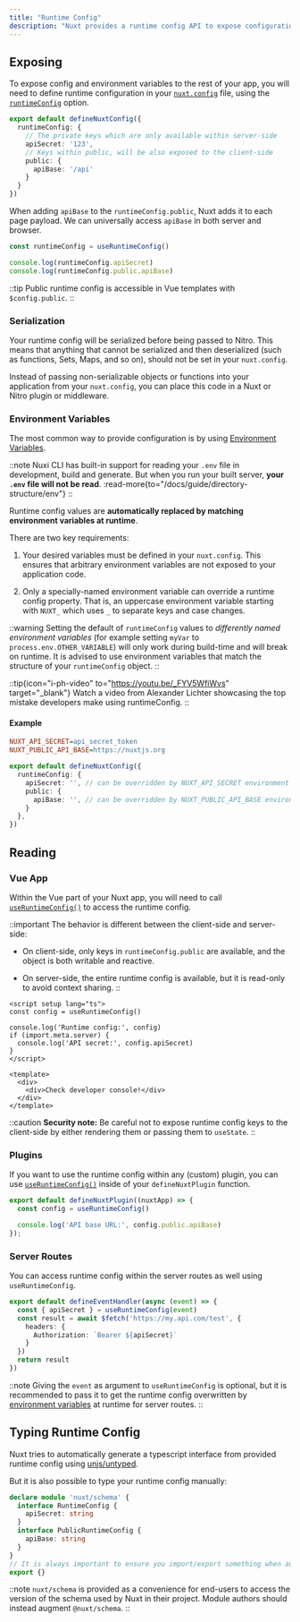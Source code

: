 ```yaml
---
title: "Runtime Config"
description: "Nuxt provides a runtime config API to expose configuration and secrets within your application."
---
```


## Exposing

To expose config and environment variables to the rest of your app, you will need to define runtime configuration in your [`nuxt.config`](/docs/guide/directory-structure/nuxt-config) file, using the [`runtimeConfig`](/docs/api/nuxt-config#runtimeconfig) option.

```ts [nuxt.config.ts]
export default defineNuxtConfig({
  runtimeConfig: {
    // The private keys which are only available within server-side
    apiSecret: '123',
    // Keys within public, will be also exposed to the client-side
    public: {
      apiBase: '/api'
    }
  }
})
```

When adding `apiBase` to the `runtimeConfig.public`, Nuxt adds it to each page payload. We can universally access `apiBase` in both server and browser.

```ts
const runtimeConfig = useRuntimeConfig()

console.log(runtimeConfig.apiSecret)
console.log(runtimeConfig.public.apiBase)
```

::tip
Public runtime config is accessible in Vue templates with `$config.public`.
::

### Serialization

Your runtime config will be serialized before being passed to Nitro. This means that anything that cannot be serialized and then deserialized (such as functions, Sets, Maps, and so on), should not be set in your `nuxt.config`.

Instead of passing non-serializable objects or functions into your application from your `nuxt.config`, you can place this code in a Nuxt or Nitro plugin or middleware.

### Environment Variables

The most common way to provide configuration is by using [Environment Variables](https://medium.com/chingu/an-introduction-to-environment-variables-and-how-to-use-them-f602f66d15fa).

::note
Nuxi CLI has built-in support for reading your `.env` file in development, build and generate. But when you run your built server, **your `.env` file will not be read**.
:read-more{to="/docs/guide/directory-structure/env"}
::

Runtime config values are **automatically replaced by matching environment variables at runtime**.

There are two key requirements:

1. Your desired variables must be defined in your `nuxt.config`. This ensures that arbitrary environment variables are not exposed to your application code.

1. Only a specially-named environment variable can override a runtime config property. That is, an uppercase environment variable starting with `NUXT_` which uses `_` to separate keys and case changes.

::warning
Setting the default of `runtimeConfig` values to *differently named environment variables* (for example setting `myVar` to `process.env.OTHER_VARIABLE`) will only work during build-time and will break on runtime.
It is advised to use environment variables that match the structure of your `runtimeConfig` object.
::

::tip{icon="i-ph-video" to="https://youtu.be/_FYV5WfiWvs" target="_blank"}
Watch a video from Alexander Lichter showcasing the top mistake developers make using runtimeConfig.
::

#### Example

```ini [.env]
NUXT_API_SECRET=api_secret_token
NUXT_PUBLIC_API_BASE=https://nuxtjs.org
```

```ts [nuxt.config.ts]
export default defineNuxtConfig({
  runtimeConfig: {
    apiSecret: '', // can be overridden by NUXT_API_SECRET environment variable
    public: {
      apiBase: '', // can be overridden by NUXT_PUBLIC_API_BASE environment variable
    }
  },
})
```

## Reading

### Vue App

Within the Vue part of your Nuxt app, you will need to call [`useRuntimeConfig()`](/docs/api/composables/use-runtime-config) to access the runtime config.

::important
The behavior is different between the client-side and server-side:

- On client-side, only keys in `runtimeConfig.public` are available, and the object is both writable and reactive.

- On server-side, the entire runtime config is available, but it is read-only to avoid context sharing.
::

```vue [pages/index.vue]
<script setup lang="ts">
const config = useRuntimeConfig()

console.log('Runtime config:', config)
if (import.meta.server) {
  console.log('API secret:', config.apiSecret)
}
</script>

<template>
  <div>
    <div>Check developer console!</div>
  </div>
</template>
```

::caution
**Security note:** Be careful not to expose runtime config keys to the client-side by either rendering them or passing them to `useState`.
::

### Plugins

If you want to use the runtime config within any (custom) plugin, you can use [`useRuntimeConfig()`](/docs/api/composables/use-runtime-config) inside of your `defineNuxtPlugin` function.

```ts [plugins/config.ts]
export default defineNuxtPlugin((nuxtApp) => {
  const config = useRuntimeConfig()

  console.log('API base URL:', config.public.apiBase)
});
```

### Server Routes

You can access runtime config within the server routes as well using `useRuntimeConfig`.

```ts [server/api/test.ts]
export default defineEventHandler(async (event) => {
  const { apiSecret } = useRuntimeConfig(event)
  const result = await $fetch('https://my.api.com/test', {
    headers: {
      Authorization: `Bearer ${apiSecret}`
    }
  })
  return result
})
```

::note
Giving the `event` as argument to `useRuntimeConfig` is optional, but it is recommended to pass it to get the runtime config overwritten by [environment variables](/docs/guide/going-further/runtime-config#environment-variables) at runtime for server routes.
::

## Typing Runtime Config

Nuxt tries to automatically generate a typescript interface from provided runtime config using [unjs/untyped](https://github.com/unjs/untyped).

But it is also possible to type your runtime config manually:

```ts [index.d.ts]
declare module 'nuxt/schema' {
  interface RuntimeConfig {
    apiSecret: string
  }
  interface PublicRuntimeConfig {
    apiBase: string
  }
}
// It is always important to ensure you import/export something when augmenting a type
export {}
```

::note
`nuxt/schema` is provided as a convenience for end-users to access the version of the schema used by Nuxt in their project. Module authors should instead augment `@nuxt/schema`.
::
